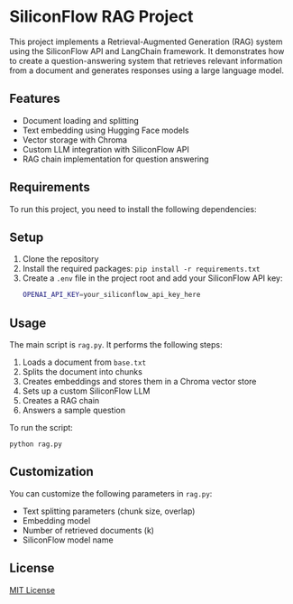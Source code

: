# SiliconFlow RAG Project

This project implements a Retrieval-Augmented Generation (RAG) system using the SiliconFlow API and LangChain framework. It demonstrates how to create a question-answering system that retrieves relevant information from a document and generates responses using a large language model.

## Features

- Document loading and splitting
- Text embedding using Hugging Face models
- Vector storage with Chroma
- Custom LLM integration with SiliconFlow API
- RAG chain implementation for question answering

## Requirements

To run this project, you need to install the following dependencies:


## Setup

1. Clone the repository
2. Install the required packages: `pip install -r requirements.txt`
3. Create a `.env` file in the project root and add your SiliconFlow API key:
   ```bash
   OPENAI_API_KEY=your_siliconflow_api_key_here
   ```

## Usage

The main script is `rag.py`. It performs the following steps:

1. Loads a document from `base.txt`
2. Splits the document into chunks
3. Creates embeddings and stores them in a Chroma vector store
4. Sets up a custom SiliconFlow LLM
5. Creates a RAG chain
6. Answers a sample question

To run the script:

```
python rag.py
```

## Customization

You can customize the following parameters in `rag.py`:

- Text splitting parameters (chunk size, overlap)
- Embedding model
- Number of retrieved documents (k)
- SiliconFlow model name

## License

[MIT License](https://opensource.org/licenses/MIT)